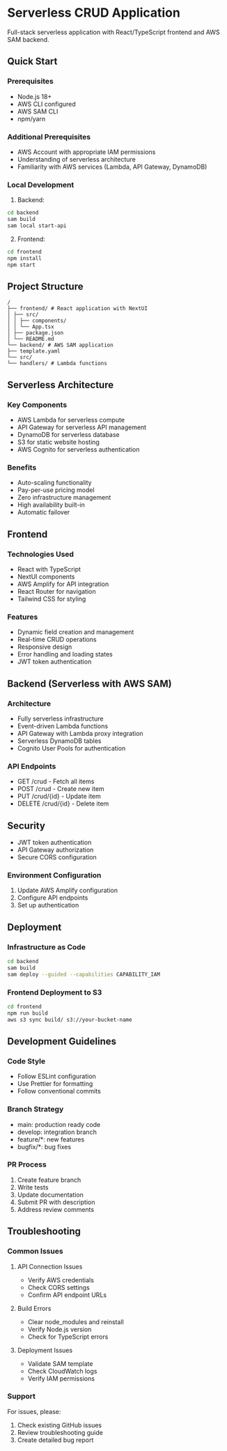 # Serverless CRUD Application

Full-stack serverless application with React/TypeScript frontend and AWS SAM backend.

## Quick Start

### Prerequisites
- Node.js 18+
- AWS CLI configured
- AWS SAM CLI
- npm/yarn

### Additional Prerequisites
- AWS Account with appropriate IAM permissions
- Understanding of serverless architecture
- Familiarity with AWS services (Lambda, API Gateway, DynamoDB)

### Local Development

1. Backend:
```bash
cd backend
sam build
sam local start-api
```

2. Frontend:
```bash
cd frontend
npm install
npm start
```

## Project Structure

```
/
├── frontend/ # React application with NextUI
│ ├── src/
│ │ ├── components/
│ │ └── App.tsx
│ ├── package.json
│ └── README.md
└── backend/ # AWS SAM application
├── template.yaml
└── src/
└── handlers/ # Lambda functions
```

## Serverless Architecture

### Key Components
- AWS Lambda for serverless compute
- API Gateway for serverless API management
- DynamoDB for serverless database
- S3 for static website hosting
- AWS Cognito for serverless authentication

### Benefits
- Auto-scaling functionality
- Pay-per-use pricing model
- Zero infrastructure management
- High availability built-in
- Automatic failover

## Frontend

### Technologies Used
- React with TypeScript
- NextUI components
- AWS Amplify for API integration
- React Router for navigation
- Tailwind CSS for styling

### Features
- Dynamic field creation and management
- Real-time CRUD operations
- Responsive design
- Error handling and loading states
- JWT token authentication

## Backend (Serverless with AWS SAM)

### Architecture
- Fully serverless infrastructure
- Event-driven Lambda functions
- API Gateway with Lambda proxy integration
- Serverless DynamoDB tables
- Cognito User Pools for authentication

### API Endpoints
- GET /crud - Fetch all items
- POST /crud - Create new item
- PUT /crud/{id} - Update item
- DELETE /crud/{id} - Delete item

## Security
- JWT token authentication
- API Gateway authorization
- Secure CORS configuration

### Environment Configuration
1. Update AWS Amplify configuration
2. Configure API endpoints
3. Set up authentication

## Deployment

### Infrastructure as Code
```bash
cd backend
sam build
sam deploy --guided --capabilities CAPABILITY_IAM
```

### Frontend Deployment to S3
```bash
cd frontend
npm run build
aws s3 sync build/ s3://your-bucket-name
```

## Development Guidelines

### Code Style
- Follow ESLint configuration
- Use Prettier for formatting
- Follow conventional commits

### Branch Strategy
- main: production ready code
- develop: integration branch
- feature/*: new features
- bugfix/*: bug fixes

### PR Process
1. Create feature branch
2. Write tests
3. Update documentation
4. Submit PR with description
5. Address review comments

## Troubleshooting

### Common Issues
1. API Connection Issues
   - Verify AWS credentials
   - Check CORS settings
   - Confirm API endpoint URLs

2. Build Errors
   - Clear node_modules and reinstall
   - Verify Node.js version
   - Check for TypeScript errors

3. Deployment Issues
   - Validate SAM template
   - Check CloudWatch logs
   - Verify IAM permissions

### Support
For issues, please:
1. Check existing GitHub issues
2. Review troubleshooting guide
3. Create detailed bug report

